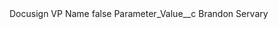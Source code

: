 <?xml version="1.0" encoding="UTF-8"?>
<CustomMetadata xmlns="http://soap.sforce.com/2006/04/metadata" xmlns:xsi="http://www.w3.org/2001/XMLSchema-instance" xmlns:xsd="http://www.w3.org/2001/XMLSchema">
    <label>Docusign VP Name</label>
    <protected>false</protected>
    <values>
        <field>Parameter_Value__c</field>
        <value xsi:type="xsd:string">Brandon Servary</value>
    </values>
</CustomMetadata>
